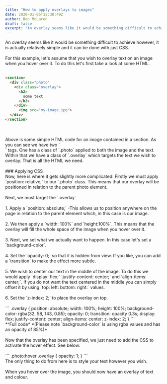 ```yaml
---
title: "How to apply overlays to images"
date: 2020-01-05T12:38:49Z
author: Ben McLaren
draft: false
excerpt: "An overlay seems like it would be something difficult to achieve however, it is actually relatively simple and it can be done with just CSS"
---
```


An overlay seems like it would be something difficult to achieve however, it is actually relatively simple and it can be done with just CSS.
<br>
<br>
For this example, let's assume that you wish to overlay text on an image when you hover over it. To do this let's first take a look at some HTML.
<br>
<br>
``` html
<section>
  <div class="photo"
    <div class="overlay">
      <h2>
        some text
      </h2>
    </div>
      <img src="my-image.jpg">
  </div>
</section>
```
<br>
<br>
Above is some simple HTML code for an image contained in a section. As you can see we have two `<div>` tags. One has a class of `.photo` applied to both the image and the text. Within that we have a class of `.overlay` which targets the text we wish to overlay. That is all the HTML we need.
<br>
<br>
### Applying CSS
<br>
Now, here is where it gets slightly more complicated.
Firstly we must apply `position: relative;` to our `.photo` class. This means that our overlay will be positioned in relation to the parent photo element.
<br>
<br>
Next, we must target the `.overlay`
<br>
<br>
1. Apply a `position: absolute;`
-This allows us to position anywhere on the page in relation to the parent element which, in this case is our image.
<br>
<br>
2. We then apply a `width: 100%` and `height:100%`. This means that the overlay will fill the whole space of the image when you hover over it.
<br>
<br>
3. Next, we set what we actually want to happen. In this case let's set a `background-color`.
<br>
<br>
4. Set the `opacity: 0;` so that it is hidden from view. If you like, you can add a `transition` to make the effect more subtle.
<br>
<br>
5. We wish to center our text in the middle of the image. To do this we would apply `display: flex;` `justify-content: center;` and `align-items: center;`. If you do not want the text centered in the middle you can simply offset it by using `top: left: bottom: right:` values.
<br>
<br>
6. Set the `z-index: 2;` to place the overlay on top.
<br>
<br>
```
.overlay {
  position: absolute;
  width: 100%;
  height: 100%;
  background-color: rgba(32, 58, 143, 0.85);
  opacity: 0;
  transition: opacity 0.3s;
  display: flex;
  justify-content: center;
  align-items: center;
  z-index: 2;
}
```
<br>
*^Full code* *(Please note `background-color` is using rgba values and has an opacity of 85%)*
<br>
<br>
Now that the overlay has been specified, we just need to add the CSS to activate the hover effect. See below:
<br>
<br>
```
.photo:hover .overlay {
  opacity: 1;
}
```
<br>
The only thing to do from here is to style your text however you wish.
<br>
<br>
When you hover over the image, you should now have an overlay of text and colour.
